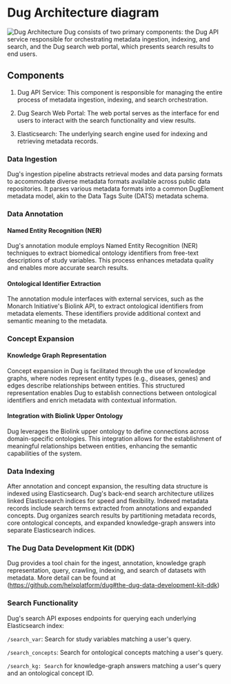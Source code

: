 # Dug Architecture diagram
![Dug Architecture](https://github.com/yskale/search-documentation/assets/14827177/b4037930-8a41-4e01-9fb9-6db1cd5eb203) Dug consists of two primary components: the Dug API service responsible for orchestrating metadata ingestion, indexing, and search, and the Dug search web portal, which presents search results to end users.

## Components
1. Dug API Service: This component is responsible for managing the entire process of metadata ingestion, indexing, and search orchestration.

2. Dug Search Web Portal: The web portal serves as the interface for end users to interact with the search functionality and view results.

3. Elasticsearch: The underlying search engine used for indexing and retrieving metadata records.

### Data Ingestion
Dug's ingestion pipeline abstracts retrieval modes and data parsing formats to accommodate diverse metadata formats available across public data repositories. It parses various metadata formats into a common DugElement metadata model, akin to the Data Tags Suite (DATS) metadata schema. 

### Data Annotation
#### Named Entity Recognition (NER)
Dug's annotation module employs Named Entity Recognition (NER) techniques to extract biomedical ontology identifiers from free-text descriptions of study variables. This process enhances metadata quality and enables more accurate search results.

#### Ontological Identifier Extraction
The annotation module interfaces with external services, such as the Monarch Initiative's Biolink API, to extract ontological identifiers from metadata elements. These identifiers provide additional context and semantic meaning to the metadata.

### Concept Expansion
#### Knowledge Graph Representation
Concept expansion in Dug is facilitated through the use of knowledge graphs, where nodes represent entity types (e.g., diseases, genes) and edges describe relationships between entities. This structured representation enables Dug to establish connections between ontological identifiers and enrich metadata with contextual information.

#### Integration with Biolink Upper Ontology
Dug leverages the Biolink upper ontology to define connections across domain-specific ontologies. This integration allows for the establishment of meaningful relationships between entities, enhancing the semantic capabilities of the system.

### Data Indexing
After annotation and concept expansion, the resulting data structure is indexed using Elasticsearch. Dug's back-end search architecture utilizes linked Elasticsearch indices for speed and flexibility. Indexed metadata records include search terms extracted from annotations and expanded concepts. Dug organizes search results by partitioning metadata records, core ontological concepts, and expanded knowledge-graph answers into separate Elasticsearch indices.

### The Dug Data Development Kit (DDK)
Dug provides a tool chain for the ingest, annotation, knowledge graph representation, query, crawling, indexing, and search of datasets with metadata. More detail can be found at (https://github.com/helxplatform/dug#the-dug-data-development-kit-ddk)

### Search Functionality
Dug's search API exposes endpoints for querying each underlying Elasticsearch index:

`/search_var`: Search for study variables matching a user's query.

`/search_concepts`: Search for ontological concepts matching a user's query.

`/search_kg: Search` for knowledge-graph answers matching a user's query and an ontological concept ID.


